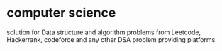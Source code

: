 # computer science
solution for Data structure and algorithm problems from Leetcode, Hackerrank, codeforce and any other DSA problem providing platforms
